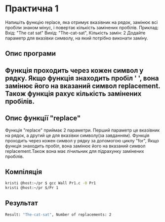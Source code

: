 # Практична 1 
Напишіть функцію replace, яка отримує вказівник на рядок, замінює всі пробіли знаком мінус, і повертає кількість замінених пробілів.
Приклад:
Вхід: "The cat sat"
Вихід: "The-cat-sat", Кількість замін: 2
Додайте параметр для вказівки символу, на який потрібно виконати заміну.

## Опис програми 
Функція проходить через кожен символ у рядку. Якщо функція знаходить пробіл ' ', вона замінює його на вказаний символ replacement. Також функція рахує кількість замінених пробілів.
---
## Опис функції "replace"
Функція "replace" приймає 2 параметри. Перший параметр це вказівник на рядок, а другий це для вказівки символу(за завданням). Функція проходить через кожен символ у рядку за допомогою циклу "for", Якщо функція знаходить пробіл, вона замінює його на вказаний символ replacement.Також вона має лічильник для підрахунку замінених пробілів.

## Компіляція
 ```bash
kristi @host:~/pr $ gcc Wall Pr1.c -0 Pr1 
kristi @host:~/pr $/Pr 1
```
## Результат
 ```bash
Result: "The-cat-sat", Number of replacements: 2
```






